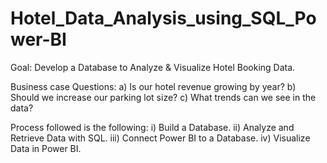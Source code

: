 # Hotel_Data_Analysis_using_SQL_Power-BI
Goal: Develop a Database to Analyze & Visualize Hotel Booking Data.

Business case Questions: a) Is our hotel revenue growing by year?
                         b) Should we increase our parking lot size?
                         c) What trends can we see in the data?
                         
Process followed is the following:
i)   Build a Database.
ii)  Analyze and Retrieve Data with SQL.
iii) Connect Power BI to a Database.
iv)  Visualize Data in Power BI.
